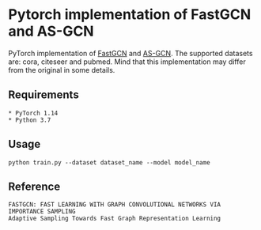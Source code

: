 # Pytorch implementation of FastGCN and AS-GCN
PyTorch implementation of [FastGCN](https://arxiv.org/abs/1801.10247) and [AS-GCN](http://papers.nips.cc/paper/7707-adaptive-sampling-towards-fast-graph-representation-learning). The supported datasets are: cora, citeseer and pubmed. Mind that this implementation may differ from the original in some details.
## Requirements
    * PyTorch 1.14
    * Python 3.7

## Usage
    python train.py --dataset dataset_name --model model_name

## Reference
    FASTGCN: FAST LEARNING WITH GRAPH CONVOLUTIONAL NETWORKS VIA IMPORTANCE SAMPLING
    Adaptive Sampling Towards Fast Graph Representation Learning